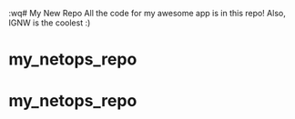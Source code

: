 :wq# My New Repo
All the code for my awesome app is in this repo!
Also, IGNW is the coolest :)
# my_netops_repo
# my_netops_repo
